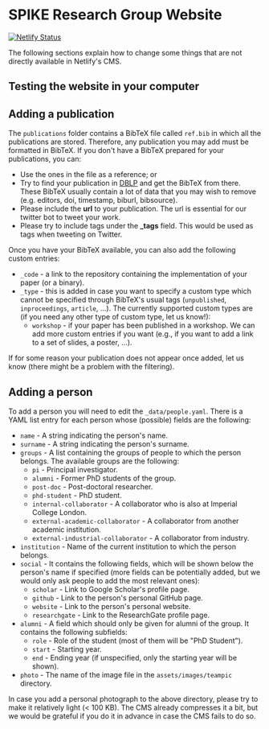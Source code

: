 # SPIKE Research Group Website
[![Netlify Status](https://api.netlify.com/api/v1/badges/0e446421-a3b6-4aec-a324-ba4f47b1317f/deploy-status)](https://app.netlify.com/sites/spike-icl/deploys)

The following sections explain how to change some things that are not directly available in Netlify's CMS.

## Testing the website in your computer

## Adding a publication
The `publications` folder contains a BibTeX file called `ref.bib` in which all the publications are stored. Therefore, any publication you may add must be formatted in BibTeX. If you don't have a BibTeX prepared for your publications, you can:
* Use the ones in the file as a reference; or 
* Try to find your publication in [DBLP](https://dblp.org/) and get the BibTeX from there. These BibTeX usually contain a lot of data that you may wish to remove (e.g. editors, doi, timestamp, biburl, bibsource).
* Please include the **url** to your publication. The url is essential for our twitter bot to tweet your work.
* Please try to include tags under the **_tags** field. This would be used as
tags when tweeting on Twitter.

Once you have your BibTeX available, you can also add the following custom entries:
* `_code` - a link to the repository containing the implementation of your paper (or a binary).
* `_type` - this is added in case you want to specify a custom type which cannot be specified through BibTeX's usual tags (`unpublished`, `inproceedings`, `article`, ...). The currently supported custom types are (if you need any other type of custom type, let us know!):
    * `workshop` - if your paper has been published in a workshop.
We can add more custom entries if you want (e.g., if you want to add a link to a set of slides, a poster, ...).

If for some reason your publication does not appear once added, let us know (there might be a problem with the filtering).

## Adding a person
To add a person you will need to edit the `_data/people.yaml`. There is a YAML list entry for each person whose (possible) fields are the following:
* `name` - A string indicating the person's name.
* `surname` - A string indicating the person's surname.
* `groups` - A list containing the groups of people to which the person belongs. The available groups are the following:
    * `pi` - Principal investigator.
    * `alumni` - Former PhD students of the group.
    * `post-doc` - Post-doctoral researcher.
    * `phd-student` - PhD student.
    * `internal-collaborator` - A collaborator who is also at Imperial College London.
    * `external-academic-collaborator` - A collaborator from another academic institution.
    * `external-industrial-collaborator` - A collaborator from industry.
* `institution` - Name of the current institution to which the person belongs.
* `social` - It contains the following fields, which will be shown below the person's name if specified (more fields can be potentially added, but we would only ask people to add the most relevant ones):
    * `scholar` - Link to Google Scholar's profile page.
    * `github` - Link to the person's personal GitHub page.
    * `website` - Link to the person's personal website.
    * `researchgate` - Link to the ResearchGate profile page.
* `alumni` - A field which should only be given for alumni of the group. It contains the following subfields:
    * `role` - Role of the student (most of them will be "PhD Student").
    * `start` - Starting year.
    * `end` - Ending year (if unspecified, only the starting year will be shown).
* `photo` - The name of the image file in the `assets/images/teampic` directory.

In case you add a personal photograph to the above directory, please try to make it relatively light (< 100 KB). The CMS already compresses it a bit, but we would be grateful if you do it in advance in case the CMS fails to do so.

